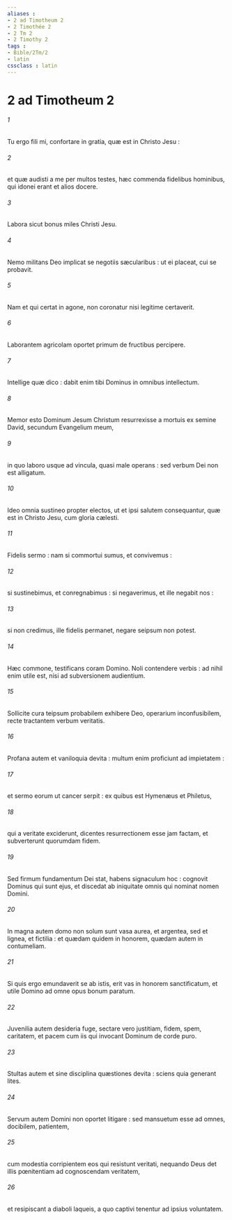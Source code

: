 ```yaml
---
aliases : 
- 2 ad Timotheum 2
- 2 Timothée 2
- 2 Tm 2
- 2 Timothy 2
tags : 
- Bible/2Tm/2
- latin
cssclass : latin
---
```


# 2 ad Timotheum 2

###### 1
Tu ergo fili mi, confortare in gratia, quæ est in Christo Jesu :
###### 2
et quæ audisti a me per multos testes, hæc commenda fidelibus hominibus, qui idonei erant et alios docere.
###### 3
Labora sicut bonus miles Christi Jesu.
###### 4
Nemo militans Deo implicat se negotiis sæcularibus : ut ei placeat, cui se probavit.
###### 5
Nam et qui certat in agone, non coronatur nisi legitime certaverit.
###### 6
Laborantem agricolam oportet primum de fructibus percipere.
###### 7
Intellige quæ dico : dabit enim tibi Dominus in omnibus intellectum.
###### 8
Memor esto Dominum Jesum Christum resurrexisse a mortuis ex semine David, secundum Evangelium meum,
###### 9
in quo laboro usque ad vincula, quasi male operans : sed verbum Dei non est alligatum.
###### 10
Ideo omnia sustineo propter electos, ut et ipsi salutem consequantur, quæ est in Christo Jesu, cum gloria cælesti.
###### 11
Fidelis sermo : nam si commortui sumus, et convivemus :
###### 12
si sustinebimus, et conregnabimus : si negaverimus, et ille negabit nos :
###### 13
si non credimus, ille fidelis permanet, negare seipsum non potest.
###### 14
Hæc commone, testificans coram Domino. Noli contendere verbis : ad nihil enim utile est, nisi ad subversionem audientium.
###### 15
Sollicite cura teipsum probabilem exhibere Deo, operarium inconfusibilem, recte tractantem verbum veritatis.
###### 16
Profana autem et vaniloquia devita : multum enim proficiunt ad impietatem :
###### 17
et sermo eorum ut cancer serpit : ex quibus est Hymenæus et Philetus,
###### 18
qui a veritate exciderunt, dicentes resurrectionem esse jam factam, et subverterunt quorumdam fidem.
###### 19
Sed firmum fundamentum Dei stat, habens signaculum hoc : cognovit Dominus qui sunt ejus, et discedat ab iniquitate omnis qui nominat nomen Domini.
###### 20
In magna autem domo non solum sunt vasa aurea, et argentea, sed et lignea, et fictilia : et quædam quidem in honorem, quædam autem in contumeliam.
###### 21
Si quis ergo emundaverit se ab istis, erit vas in honorem sanctificatum, et utile Domino ad omne opus bonum paratum.
###### 22
Juvenilia autem desideria fuge, sectare vero justitiam, fidem, spem, caritatem, et pacem cum iis qui invocant Dominum de corde puro.
###### 23
Stultas autem et sine disciplina quæstiones devita : sciens quia generant lites.
###### 24
Servum autem Domini non oportet litigare : sed mansuetum esse ad omnes, docibilem, patientem,
###### 25
cum modestia corripientem eos qui resistunt veritati, nequando Deus det illis pœnitentiam ad cognoscendam veritatem,
###### 26
et resipiscant a diaboli laqueis, a quo captivi tenentur ad ipsius voluntatem.
